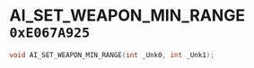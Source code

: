 # AI_SET_WEAPON_MIN_RANGE `0xE067A925`

```cpp
void AI_SET_WEAPON_MIN_RANGE(int _Unk0, int _Unk1);
```